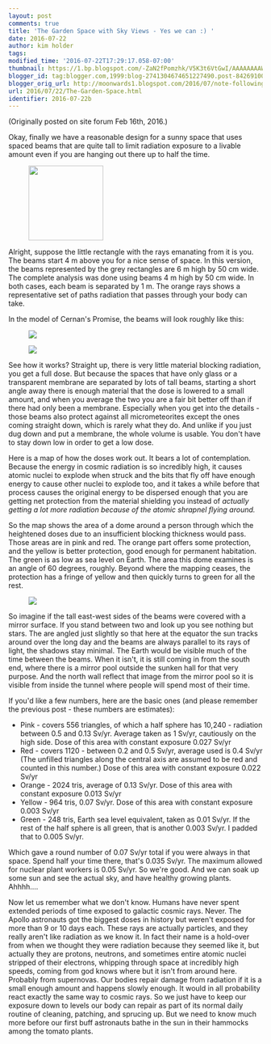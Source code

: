 ```yaml
---
layout: post
comments: true
title: 'The Garden Space with Sky Views - Yes we can :) '
date: 2016-07-22
author: kim holder
tags:
modified_time: '2016-07-22T17:29:17.058-07:00'
thumbnail: https://1.bp.blogspot.com/-ZaN2fPomzhk/V5K3t6VtGwI/AAAAAAAAWK8/voXu4W0VVCsrVbt7Q2FNFWkcjxjopLX0ACK4B/s72-c/2016021600473756c271a9ce711.png
blogger_id: tag:blogger.com,1999:blog-2741304674651227490.post-8426910066198029829
blogger_orig_url: http://moonwards1.blogspot.com/2016/07/note-following-is-one-of-various-posts_21.html
url: 2016/07/22/The-Garden-Space.html
identifier: 2016-07-22b
---
```


(Originally posted on site forum Feb 16th, 2016.)  

Okay, finally we have a reasonable design for a sunny space that uses spaced beams that are quite tall to limit radiation exposure to a livable amount even if you are hanging out there up to half the time.

<figure><img border="0" height="148" src="https://www.moonwards.com/img/early-rad-blind1.png" /></figure>

Alright, suppose the little rectangle with the rays emanating from it is you. The beams start 4 m above you for a nice sense of space. In this version, the beams represented by the grey rectangles are 6 m high by 50 cm wide. The complete analysis was done using beams 4 m high by 50 cm wide. In both cases, each beam is separated by 1 m. The orange rays shows a representative set of paths radiation that passes through your body can take.

In the model of Cernan's Promise, the beams will look roughly like this:

<figure><img  src="https://wwwmoonwards.com/img/early-rad-blind2.png" /></figure>

<figure><img  src="https://www.moonwards.com/img/early-rad-blind3.png" /></figure>

See how it works? Straight up, there is very little material blocking radiation, you get a full dose. But because the spaces that have only glass or a transparent membrane are separated by lots of tall beams, starting a short angle away there is enough material that the dose is lowered to a small amount, and when you average the two you are a fair bit better off than if there had only been a membrane. Especially when you get into the details - those beams also protect against all micrometeorites except the ones coming straight down, which is rarely what they do. And unlike if you just dug down and put a membrane, the whole volume is usable. You don't have to stay down low in order to get a low dose.

Here is a map of how the doses work out. It bears a lot of contemplation. Because the energy in cosmic radiation is so incredibly high, it causes atomic nuclei to explode when struck and the bits that fly off have enough energy to cause other nuclei to explode too, and it takes a while before that process causes the original energy to be dispersed enough that you are getting net protection from the material shielding you instead of *actually getting a lot more radiation because of the atomic shrapnel flying around.*

So the map shows the area of a dome around a person through which the heightened doses due to an insufficient blocking thickness would pass. Those areas are in pink and red. The orange part offers some protection, and the yellow is better protection, good enough for permanent habitation. The green is as low as sea level on Earth. The area this dome examines is an angle of 60 degrees, roughly. Beyond where the mapping ceases, the protection has a fringe of yellow and then quickly turns to green for all the rest.

<figure><img  src="https://www.moonwards.com/img/early-rad-blind-analysis.png" /></figure>

So imagine if the tall east-west sides of the beams were covered with a mirror surface. If you stand between two and look up you see nothing but stars. The are angled just slightly so that here at the equator the sun tracks around over the long day and the beams are always parallel to its rays of light, the shadows stay minimal. The Earth would be visible much of the time between the beams. When it isn't, it is still coming in from the south end, where there is a mirror pool outside the sunken hall for that very purpose. And the north wall reflect that image from the mirror pool so it is visible from inside the tunnel where people will spend most of their time.

If you'd like a few numbers, here are the basic ones (and please remember the previous post - these numbers are estimates):

*   Pink - covers 556 triangles, of which a half sphere has 10,240 - radiation between 0.5 and 0.13 Sv/yr. Average taken as 1 Sv/yr, cautiously on the high side. Dose of this area with constant exposure 0.027 Sv/yr
*   Red - covers 1120 - between 0.2 and 0.5 Sv/yr, average used is 0.4 Sv/yr (The unfilled triangles along the central axis are assumed to be red and counted in this number.) Dose of this area with constant exposure 0.022 Sv/yr
*   Orange - 2024 tris, average of 0.13 Sv/yr. Dose of this area with constant exposure 0.013 Sv/yr
*   Yellow - 964 tris, 0.07 Sv/yr. Dose of this area with constant exposure 0.003 Sv/yr
*   Green - 248 tris, Earth sea level equivalent, taken as 0.01 Sv/yr. If the rest of the half sphere is all green, that is another 0.003 Sv/yr. I padded that to 0.005 Sv/yr.

Which gave a round number of 0.07 Sv/yr total if you were always in that space. Spend half your time there, that's 0.035 Sv/yr. The maximum allowed for nuclear plant workers is 0.05 Sv/yr. So we're good. And we can soak up some sun and see the actual sky, and have healthy growing plants. Ahhhh....

Now let us remember what we don't know. Humans have never spent extended periods of time exposed to galactic cosmic rays. Never. The Apollo astronauts got the biggest doses in history but weren't exposed for more than 9 or 10 days each. These rays are actually particles, and they really aren't like radiation as we know it. In fact their name is a hold-over from when we thought they were radiation because they seemed like it, but actually they are protons, neutrons, and sometimes entire atomic nuclei stripped of their electrons, whipping through space at incredibly high speeds, coming from god knows where but it isn't from around here. Probably from supernovas. Our bodies repair damage from radiation if it is a small enough amount and happens slowly enough. It would in all probability react exactly the same way to cosmic rays. So we just have to keep our exposure down to levels our body can repair as part of its normal daily routine of cleaning, patching, and sprucing up. But we need to know much more before our first buff astronauts bathe in the sun in their hammocks among the tomato plants.
